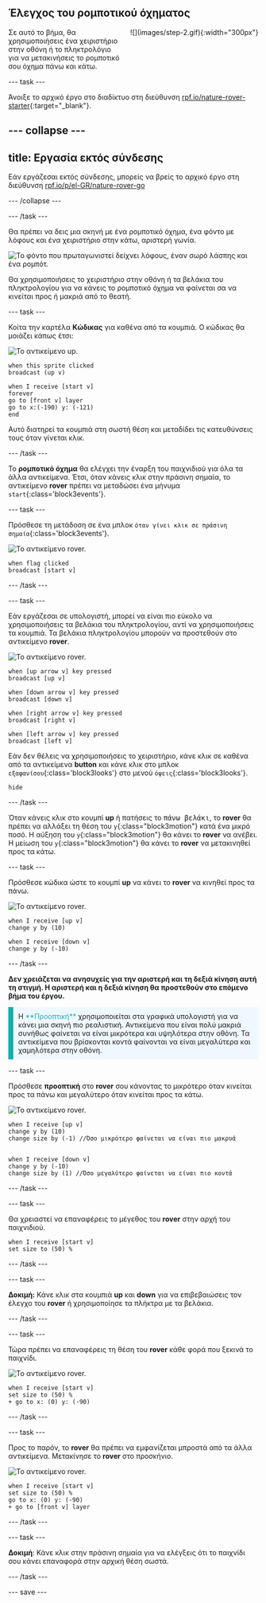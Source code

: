 ## Έλεγχος του ρομποτικού όχηματος

<div style="display: flex; flex-wrap: wrap">
<div style="flex-basis: 200px; flex-grow: 1; margin-right: 15px;">
Σε αυτό το βήμα, θα χρησιμοποιήσεις ένα χειριστήριο στην οθόνη ή το πληκτρολόγιο για να μετακινήσεις το ρομποτικό σου όχημα πάνω και κάτω.
</div>
<div>
![](images/step-2.gif){:width="300px"}
</div>
</div>

--- task ---

Άνοιξε το αρχικό έργο στο διαδίκτυο στη διεύθυνση [rpf.io/nature-rover-starter](https://rpf.io/nature-rover-starter){:target="_blank"}.

--- collapse ---
---
title: Εργασία εκτός σύνδεσης
---

Εάν εργάζεσαι εκτός σύνδεσης, μπορείς να βρείς το αρχικό έργο στη διεύθυνση [rpf.io/p/el-GR/nature-rover-go](https://rpf.io/p/el-GR/nature-rover-go)

--- /collapse ---


--- /task ---

Θα πρέπει να δεις μια σκηνή με ένα ρομποτικό όχημα, ένα φόντο με λόφους και ένα χειριστήριο στην κάτω, αριστερή γωνία.

![Το φόντο που πρωταγωνιστεί δείχνει λόφους, έναν σωρό λάσπης και ένα ρομπότ.](images/starter-background.png)

Θα χρησιμοποιήσεις το χειριστήριο στην οθόνη ή τα βελάκια του πληκτρολογίου για να κάνεις το ρομποτικό όχημα να φαίνεται σα να κινείται προς ή μακριά από το θεατή.

--- task ---

Κοίτα την καρτέλα **Κώδικας** για καθένα από τα κουμπιά. Ο κώδικας θα μοιάζει κάπως έτσι:

![Το αντικείμενο up.](images/up-sprite.png)

```blocks3
when this sprite clicked
broadcast (up v)

when I receive [start v]
forever
go to [front v] layer
go to x:(-190) y: (-121)
end
```

Αυτό διατηρεί τα κουμπιά στη σωστή θέση και μεταδίδει τις κατευθύνσεις τους όταν γίνεται κλικ.

--- /task ---

Το **ρομποτικό όχημα** θα ελέγχει την έναρξη του παιχνιδιού για όλα τα άλλα αντικείμενα. Έτσι, όταν κάνεις κλικ στην πράσινη σημαία, το αντικείμενο **rover** πρέπει να μεταδώσει ένα μήνυμα `start`{:class='block3events'}.

--- task ---

Πρόσθεσε τη μετάδοση σε ένα μπλοκ `όταν γίνει κλικ σε πράσινη σημαία`{:class='block3events'}.

![Το αντικείμενο rover.](images/rover-sprite.png)

```blocks3
when flag clicked
broadcast [start v]
```

--- /task ---

--- task ---

Εάν εργάζεσαι σε υπολογιστή, μπορεί να είναι πιο εύκολο να χρησιμοποιήσεις τα βελάκια του πληκτρολογίου, αντί να χρησιμοποιήσεις τα κουμπιά. Τα βελάκια πληκτρολογίου μπορούν να προστεθούν στο αντικείμενο **rover**.

![Το αντικείμενο rover.](images/rover-sprite.png)

```blocks3
when [up arrow v] key pressed
broadcast [up v]

when [down arrow v] key pressed
broadcast [down v]

when [right arrow v] key pressed
broadcast [right v]

when [left arrow v] key pressed
broadcast [left v]
```

Εάν δεν θέλεις να χρησιμοποιήσεις το χειριστήριο, κάνε κλικ σε καθένα από τα αντικείμενα **button** και κάνε κλικ στο μπλοκ `εξαφανίσου`{:class='block3looks'} στο μενού `όψεις`{:class='block3looks'}.

```blocks3
hide
```

--- /task ---

Όταν κάνεις κλικ στο κουμπί **up** ή πατήσεις το <kbd>πάνω βελάκι</kbd>, το **rover** θα πρέπει να αλλάξει τη θέση του `y`{:class="block3motion"} κατά ένα μικρό ποσό. Η αύξηση του `y`{:class="block3motion"} θα κάνει το **rover** να ανέβει. Η μείωση του `y`{:class="block3motion"} θα κάνει το **rover** να μετακινηθεί προς τα κάτω.

--- task ---

Πρόσθεσε κώδικα ώστε το κουμπί **up** να κάνει το **rover** να κινηθεί προς τα πάνω.

![Το αντικείμενο rover.](images/rover-sprite.png)

```blocks3
when I receive [up v]
change y by (10)

when I receive [down v]
change y by (-10)
```

--- /task ---

**Δεν χρειάζεται να ανησυχείς για την αριστερή και τη δεξιά κίνηση αυτή τη στιγμή. Η αριστερή και η δεξιά κίνηση θα προστεθούν στο επόμενο βήμα του έργου.**

<p style="border-left: solid; border-width:10px; border-color: #0faeb0; background-color: aliceblue; padding: 10px;">
Η <span style="color: #0faeb0">**Προοπτική**</span> χρησιμοποιείται στα γραφικά υπολογιστή για να κάνει μια σκηνή πιο ρεαλιστική. Αντικείμενα που είναι πολύ μακριά συνήθως φαίνεται να είναι μικρότερα και υψηλότερα στην οθόνη. Τα αντικείμενα που βρίσκονται κοντά φαίνονται να είναι μεγαλύτερα και χαμηλότερα στην οθόνη.
</p>

--- task ---

Πρόσθεσε **προοπτική** στο **rover** σου κάνοντας το μικρότερο όταν κινείται προς τα πάνω και μεγαλύτερο όταν κινείται προς τα κάτω.

![Το αντικείμενο rover.](images/rover-sprite.png)

```blocks3
when I receive [up v]
change y by (10)
change size by (-1) //Όσο μικρότερο φαίνεται να είναι πιο μακρυά


when I receive [down v]
change y by (-10)
change size by (1) //Όσο μεγαλύτερο φαίνεται να είναι πιο κοντά
```

--- /task ---

--- task ---

Θα χρειαστεί να επαναφέρεις το μέγεθος του **rover** στην αρχή του παιχνιδιού.

```blocks3
when I receive [start v]
set size to (50) %
```

--- /task ---


--- task ---

**Δοκιμή:** Κάνε κλικ στα κουμπιά **up** και **down** για να επιβεβαιώσεις τον έλεγχο του **rover** ή χρησιμοποίησε τα πλήκτρα με τα βελάκια.

--- /task ---

--- task ---

Τώρα πρέπει να επαναφέρεις τη θέση του **rover** κάθε φορά που ξεκινά το παιχνίδι.

![Το αντικείμενο rover.](images/rover-sprite.png)

```blocks3
when I receive [start v]
set size to (50) %
+ go to x: (0) y: (-90)
```

--- /task ---

--- task ---

Προς το παρόν, το **rover** θα πρέπει να εμφανίζεται μπροστά από τα άλλα αντικείμενα. Μετακίνησε το **rover** στο προσκήνιο.

![Το αντικείμενο rover.](images/rover-sprite.png)

```blocks3
when I receive [start v]
set size to (50) %
go to x: (0) y: (-90)
+ go to [front v] layer
```

--- /task ---

--- task ---

**Δοκιμή**: Κάνε κλικ στην πράσινη σημαία για να ελέγξεις ότι το παιχνίδι σου κάνει επαναφορά στην αρχική θέση σωστά.

--- /task ---

--- save ---

